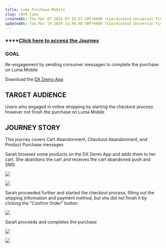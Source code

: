 ```yaml
---
title: Luma Purchase Mobile
slug: cKU9-luma
createdAt: Thu Mar 07 2024 07:15:57 GMT+0000 (Coordinated Universal Time)
updatedAt: Tue Mar 19 2024 15:46:40 GMT+0000 (Coordinated Universal Time)
---
```


### ****[**Click here to access the Journey**](https://experience.adobe.com/#/@demosystem4/sname\:public-luma/journey-optimizer/journeys/journey/4ca4f3b4-c706-4ac4-8f38-03b17e4fbf6d)

### **GOAL**

Re-engagement by sending consumer messages to complete the purchase on Luma Mobile

Download the [DX Demo App](https://dsn.adobe.com/install)

## **TARGET AUDIENCE**

Users who engaged in online shopping by starting the checkout process however not finish the purchase on Luma Mobile

## **JOURNEY STORY**

This journey covers Cart Abandonment, Checkout Abandonment, and Product Purchase messages

Sarah browses some products on the DX Demo App and adds them to her cart. She abandons the cart and receives the cart abandoned push and SMS

![](../../assets/pApU602vuii9iRKnM0cSu_1112.jpg)

![](../../assets/8rnCXx1mnYpdLxzYCptyf_img5711.jpg)

Sarah proceeded further and started the checkout process, filling out the shipping information and payment method, but she did not finish it by clicking the "Confirm Order" button.

![](../../assets/pzKjMOFBjJWjaiiExN_vY_screenshot-2024-03-07-at-22026-pm.png)

Sarah proceeds and completes the purchase

![](../../assets/gU2E5ZI5jaMoICmHtSJku_screenshot-2024-03-07-at-22126-pm.png)

![](../../assets/9RJ3qLvcuBbtEzSiQSr55_img5712.jpg)

